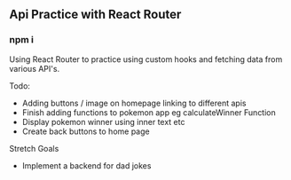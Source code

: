 ## Api Practice with React Router
### npm i

Using React Router to practice using custom hooks and fetching data from various API's.

Todo: 
- Adding buttons / image on homepage linking to different apis
- Finish adding functions to pokemon app eg calculateWinner Function
- Display pokemon winner using inner text etc
- Create back buttons to home page

Stretch Goals
- Implement a backend for dad jokes

